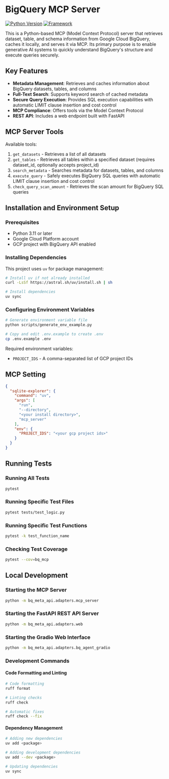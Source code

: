 # BigQuery MCP Server

[![Python Version](https://img.shields.io/badge/python-3.10%2B-blue.svg)](https://www.python.org/)
[![Framework](https://img.shields.io/badge/Framework-FastAPI-green.svg)](https://fastapi.tiangolo.com/)

This is a Python-based MCP (Model Context Protocol) server that retrieves dataset, table, and schema information from Google Cloud BigQuery, caches it locally, and serves it via MCP. Its primary purpose is to enable generative AI systems to quickly understand BigQuery's structure and execute queries securely.

## Key Features

- **Metadata Management**: Retrieves and caches information about BigQuery datasets, tables, and columns
- **Full-Text Search**: Supports keyword search of cached metadata
- **Secure Query Execution**: Provides SQL execution capabilities with automatic LIMIT clause insertion and cost control
- **MCP Compliance**: Offers tools via the Model Context Protocol
- **REST API**: Includes a web endpoint built with FastAPI

## MCP Server Tools

Available tools:

1. `get_datasets` - Retrieves a list of all datasets
2. `get_tables` - Retrieves all tables within a specified dataset (requires dataset_id, optionally accepts project_id)
3. `search_metadata` - Searches metadata for datasets, tables, and columns
4. `execute_query` - Safely executes BigQuery SQL queries with automatic LIMIT clause insertion and cost control
5. `check_query_scan_amount` - Retrieves the scan amount for BigQuery SQL queries

## Installation and Environment Setup

### Prerequisites

- Python 3.11 or later
- Google Cloud Platform account
- GCP project with BigQuery API enabled

### Installing Dependencies

This project uses `uv` for package management:

```bash
# Install uv if not already installed
curl -LsSf https://astral.sh/uv/install.sh | sh

# Install dependencies
uv sync
```

### Configuring Environment Variables

```bash
# Generate environment variable file
python scripts/generate_env_example.py

# Copy and edit .env.example to create .env
cp .env.example .env
```

Required environment variables:

- `PROJECT_IDS` - A comma-separated list of GCP project IDs

## MCP Setting

```json
{
  "sqlite-explorer": {
    "command": "uv",
    "args": [
      "run",
      "--directory",
      "<your install directory>",
      "mcp_server"
    ],
    "env": {
      "PROJECT_IDS": "<your gcp project ids>"
    }
  }
}
```

## Running Tests

### Running All Tests

```bash
pytest
```

### Running Specific Test Files

```bash
pytest tests/test_logic.py
```

### Running Specific Test Functions

```bash
pytest -k test_function_name
```

### Checking Test Coverage

```bash
pytest --cov=bq_mcp
```

## Local Development

### Starting the MCP Server

```bash
python -m bq_meta_api.adapters.mcp_server
```

### Starting the FastAPI REST API Server

```bash
python -m bq_meta_api.adapters.web
```

### Starting the Gradio Web Interface

```bash
python -m bq_meta_api.adapters.bq_agent_gradio
```

### Development Commands

#### Code Formatting and Linting

```bash
# Code formatting
ruff format

# Linting checks
ruff check

# Automatic fixes
ruff check --fix
```

#### Dependency Management

```bash
# Adding new dependencies
uv add <package>

# Adding development dependencies
uv add --dev <package>

# Updating dependencies
uv sync
```
